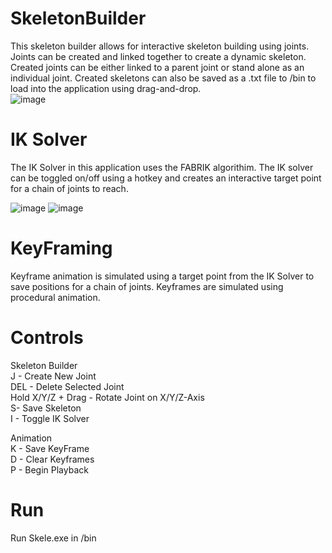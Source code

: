 # SkeletonBuilder
This skeleton builder allows for interactive skeleton building using joints. Joints can be created and linked together to create a dynamic skeleton. Created joints can be either linked to a parent joint or stand alone as an individual joint. Created skeletons can also be saved as a .txt file to /bin to load into the application using drag-and-drop. </br>
![image](https://user-images.githubusercontent.com/66948916/217885682-e242ed19-0c4c-410b-88bf-2067737dfc32.png)

# IK Solver
The IK Solver in this application uses the FABRIK algorithim. The IK solver can be toggled on/off using a hotkey and creates an interactive target point for a chain of joints to reach. </br>

![image](https://user-images.githubusercontent.com/66948916/217887718-9bf002cf-67fa-4063-b992-4de3bc047e1c.png)
![image](https://user-images.githubusercontent.com/66948916/217887759-cd8d686a-ac87-4590-bd21-2831ed14c680.png)



# KeyFraming
Keyframe animation is simulated using a target point from the IK Solver to save positions for a chain of joints. Keyframes are simulated using procedural animation. </br>


# Controls
Skeleton Builder </br>
J - Create New Joint </br>
DEL - Delete Selected Joint </br>
Hold X/Y/Z + Drag - Rotate Joint on X/Y/Z-Axis</br>
S- Save Skeleton</br>
I - Toggle IK Solver</br>


Animation </br>
K - Save KeyFrame</br>
D - Clear Keyframes</br>
P - Begin Playback</br>

# Run
Run Skele.exe in /bin
